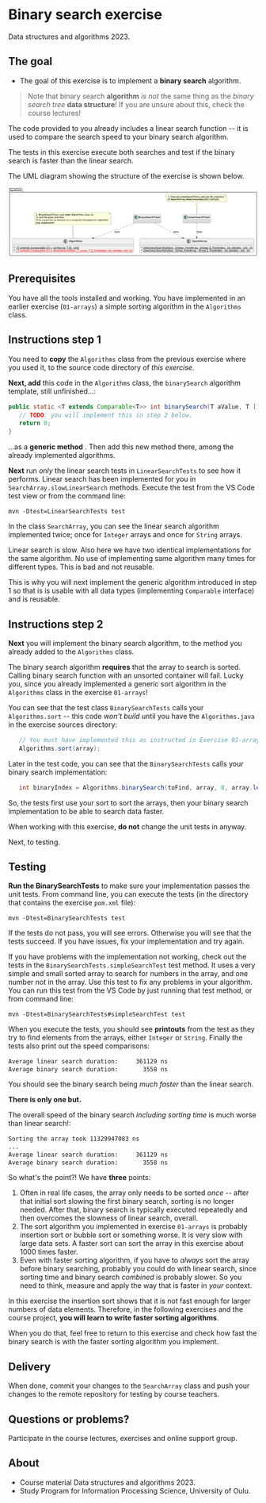 # Binary search exercise

Data structures and algorithms 2023.

## The goal

* The goal of this exercise is to implement a **binary search** algorithm.

> Note that binary search **algorithm** *is not* the same thing as the *binary search tree* **data structure**! If you are unsure about this, check the course lectures!

The code provided to you already includes a linear search function -- it is used to compare the search speed to your binary search algorithm.

The tests in this exercise execute both searches and test if the binary search is faster than the linear search.

The UML diagram showing the structure of the exercise is shown below.

![UML class diagram](classes.png)

## Prerequisites

You have all the tools installed and working. You have implemented in an earlier exercise (`01-arrays`) a simple sorting algorithm in the `Algorithms` class.

## Instructions step 1

You need to **copy** the `Algorithms` class from the previous exercise where you used it, to the source code directory of *this exercise*.

**Next, add** this code in the `Algorithms` class, the `binarySearch` algorithm template, still unfinished...:

```Java
public static <T extends Comparable<T>> int binarySearch(T aValue, T [] fromArray, int fromIndex, int toIndex) {
   // TODO: you will implement this in step 2 below.
   return 0;
}
```

...as a **generic method** . Then add this new method there, among the already implemented algorithms.

**Next** run *only* the linear search tests in `LinearSearchTests` to see how it performs. Linear search has been implemented for you in `SearchArray.slowLinearSearch` methods. Execute the test from the VS Code test view or from the command line:

```console
mvn -Dtest=LinearSearchTests test
```

In the class `SearchArray`, you can see the linear search algorithm implemented twice; once for `Integer` arrays and once for `String` arrays.

Linear search is slow. Also here we have two identical implementations for the same  algorithm. No use of implementing same algorithm many times for different types. This is bad and not reusable.

This is why you will next implement the generic algorithm introduced in step 1 so that is is usable with all data types (implementing `Comparable` interface) and is reusable.

## Instructions step 2

**Next** you will implement the binary search algorithm, to the method you already added to the `Algorithms` class.

The binary search algorithm **requires** that the array to search is sorted. Calling binary search function with an unsorted container will fail. Lucky you, since you already implemented a generic sort algorithm in the `Algorithms` class in the exercise `01-arrays`!

You can see that the test class `BinarySearchTests` calls your `Algorithms.sort` -- this code *won't build* until you have the `Algorithms.java` in the exercise sources directory:

```Java
   // You must have implemented this as instructed in Exercise 01-arrays!
   Algorithms.sort(array);
```

Later in the test code, you can see that the `BinarySearchTests` calls your binary search implementation:

```Java
   int binaryIndex = Algorithms.binarySearch(toFind, array, 0, array.length - 1);
```

So, the tests first use your sort to sort the arrays, then your binary search implementation to be able to search data faster.

When working with this exercise, **do not** change the unit tests in anyway.

Next, to testing.

## Testing

**Run the BinarySearchTests** to make sure your implementation passes the unit tests. From command line, you can execute the tests (in the directory that contains the exercise `pom.xml` file):

```terminal
mvn -Dtest=BinarySearchTests test
```

If the tests do not pass, you will see errors. Otherwise you will see that the tests succeed. If you have issues, fix your implementation and try again.

If you have problems with the implementation not working, check out the tests in the `BinarySearchTests.simpleSearchTest` test method. It uses a very simple and small sorted array to search for numbers in the array, and one number not in the array. Use this test to fix any problems in your algorithm. You can run this test from the VS Code by just running that test method, or from command line:

```console
mvn -Dtest=BinarySearchTests#simpleSearchTest test
```

When you execute the tests, you should see **printouts** from the test as they try to find elements from the arrays, either `Integer` or `String`. Finally the tests also print out the speed comparisons:

```console
Average linear search duration:     361129 ns
Average binary search duration:       3558 ns
```

You should see the binary search being *much faster* than the linear search.

**There is only one but.**

The overall speed of the binary search *including sorting time* is much worse than linear search!:

```console
Sorting the array took 11329947083 ns
...
Average linear search duration:     361129 ns
Average binary search duration:       3558 ns
```

So what's the point?! We have **three** points:

1. Often in real life cases, the array only needs to be sorted *once* -- after that initial sort slowing the first binary search, sorting is no longer needed. After that, binary search is typically executed repeatedly and then overcomes the slowness of linear search, overall.
2. The sort algorithm you implemented in exercise `01-arrays` is probably insertion sort or bubble sort or something worse. It is very slow with large data sets. A faster sort can sort the array in this exercise about 1000 times faster.
3. Even with faster sorting algorithm, if you have to *always* sort the array before binary searching, probably you could do with linear search, since sorting time and binary search *combined* is probably slower. So you need to think, measure and apply the way that is faster in *your* context.

In this exercise the insertion sort shows that it is not fast enough for larger numbers of data elements. Therefore, in the following exercises and the course project, **you will learn to write faster sorting algorithms**.

When you do that, feel free to return to this exercise and check how fast the binary search is with the faster sorting algorithm you implement.

## Delivery

When done, commit your changes to the `SearchArray` class and push your changes to the remote repository for testing by course teachers.

## Questions or problems?

Participate in the course lectures, exercises and online support group.

## About

* Course material Data structures and algorithms 2023.
* Study Program for Information Processing Science, University of Oulu.
